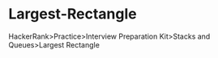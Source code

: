# Largest-Rectangle
HackerRank>Practice>Interview Preparation Kit>Stacks and Queues>Largest Rectangle
